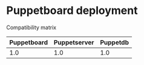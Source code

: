 # Puppetboard deployment 

Compatibility matrix

| Puppetboard | Puppetserver | Puppetdb |
|-------------|--------------|----------|
| 1.0         | 1.0          | 1.0      |
